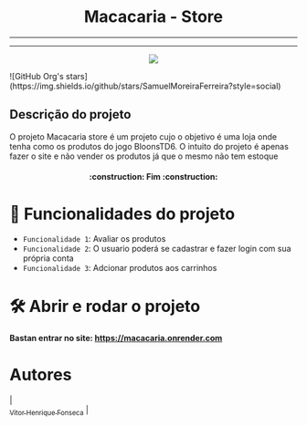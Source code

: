 <h1 align="center" justify=""center> Macacaria - Store </h1>
<hr><hr/>
<p align="center">
<img loading="lazy" src="http://img.shields.io/static/v1?label=STATUS&message=%20FINALIZADO&color=GREEN&style=for-the-badge"/>
</p>
![GitHub Org's stars](https://img.shields.io/github/stars/SamuelMoreiraFerreira?style=social)
<h2> Descrição do projeto </h2>
<p> O projeto Macacaria store é um projeto cujo o objetivo é uma loja onde tenha como os produtos do jogo BloonsTD6. O intuito do projeto é apenas fazer o site e não vender os produtos já que o mesmo não tem estoque </p>
<h4 align="center"> 
	:construction:  Fim  :construction:
</h4>

# :hammer: Funcionalidades do projeto
- `Funcionalidade 1`: Avaliar os produtos
- `Funcionalidade 2`: O usuario poderá se cadastrar e fazer login com sua própria conta
- `Funcionalidade 3`: Adcionar produtos aos carrinhos

# 🛠️ Abrir e rodar o projeto
**Bastan entrar no site: https://macacaria.onrender.com**

# Autores
| [<img loading="lazy" width=115><br><sub>Vitor Henrique Fonseca</sub>](https://github.com/vitor-henri) |  
